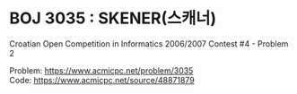 # BOJ 3035 : SKENER(스캐너)
Croatian Open Competition in Informatics 2006/2007 Contest #4 - Problem 2  
  
Problem: https://www.acmicpc.net/problem/3035  
Code: https://www.acmicpc.net/source/48871879
